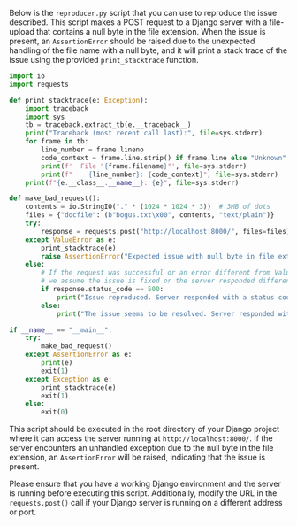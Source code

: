 Below is the `reproducer.py` script that you can use to reproduce the issue described. This script makes a POST request to a Django server with a file-upload that contains a null byte in the file extension. When the issue is present, an `AssertionError` should be raised due to the unexpected handling of the file name with a null byte, and it will print a stack trace of the issue using the provided `print_stacktrace` function.

```python
import io
import requests

def print_stacktrace(e: Exception):
    import traceback
    import sys
    tb = traceback.extract_tb(e.__traceback__)
    print("Traceback (most recent call last):", file=sys.stderr)
    for frame in tb:
        line_number = frame.lineno
        code_context = frame.line.strip() if frame.line else "Unknown"
        print(f'  File "{frame.filename}"', file=sys.stderr)
        print(f"    {line_number}: {code_context}", file=sys.stderr)
    print(f"{e.__class__.__name__}: {e}", file=sys.stderr)

def make_bad_request():
    contents = io.StringIO("." * (1024 * 1024 * 3))  # 3MB of dots
    files = {"docfile": (b"bogus.txt\x00", contents, "text/plain")}
    try:
        response = requests.post("http://localhost:8000/", files=files)
    except ValueError as e:
        print_stacktrace(e)
        raise AssertionError("Expected issue with null byte in file extension not handled correctly.")
    else:
        # If the request was successful or an error different from ValueError occurred,
        # we assume the issue is fixed or the server responded differently than expected.
        if response.status_code == 500:
            print("Issue reproduced. Server responded with a status code 500.")
        else:
            print("The issue seems to be resolved. Server responded with a status code other than 500.")

if __name__ == "__main__":
    try:
        make_bad_request()
    except AssertionError as e:
        print(e)
        exit(1)
    except Exception as e:
        print_stacktrace(e)
        exit(1)
    else:
        exit(0)
```
This script should be executed in the root directory of your Django project where it can access the server running at `http://localhost:8000/`. If the server encounters an unhandled exception due to the null byte in the file extension, an `AssertionError` will be raised, indicating that the issue is present.

Please ensure that you have a working Django environment and the server is running before executing this script. Additionally, modify the URL in the `requests.post()` call if your Django server is running on a different address or port.